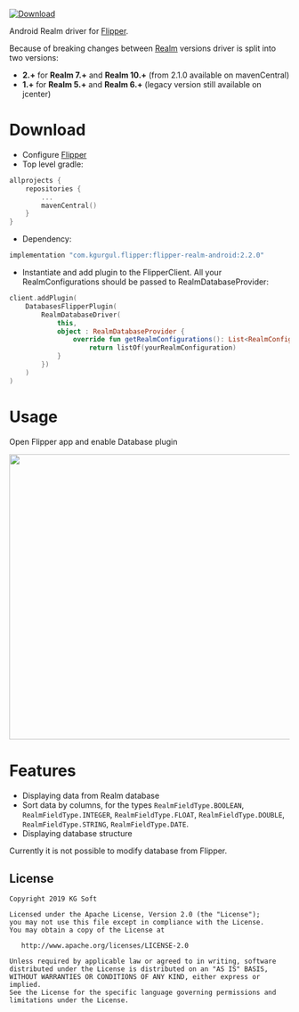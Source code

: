 [![Download](https://img.shields.io/maven-central/v/com.kgurgul.flipper/flipper-realm-android/2.2.0)](https://search.maven.org/artifact/com.kgurgul.flipper/flipper-realm-android/2.1.0/pom)

Android Realm driver for [Flipper](https://github.com/facebook/flipper).

Because of breaking changes between [Realm](https://github.com/realm/realm-java) versions driver is split into two versions:
* **2.+** for **Realm 7.+** and **Realm 10.+** (from 2.1.0 available on mavenCentral)
* **1.+** for **Realm 5.+** and **Realm 6.+** (legacy version still available on jcenter)

Download
========
* Configure [Flipper](https://fbflipper.com/docs/getting-started.html)
* Top level gradle:
```kotlin
allprojects {
    repositories {
        ...
        mavenCentral()
    }
}
```
* Dependency:

```kotlin
implementation "com.kgurgul.flipper:flipper-realm-android:2.2.0"
```
* Instantiate and add plugin to the FlipperClient. All your 
RealmConfigurations should be passed to RealmDatabaseProvider:
```kotlin
client.addPlugin(
    DatabasesFlipperPlugin(
        RealmDatabaseDriver(
            this,
            object : RealmDatabaseProvider {
                override fun getRealmConfigurations(): List<RealmConfiguration> {
                    return listOf(yourRealmConfiguration)
            }
        })
    )
)
```

Usage
=====
Open Flipper app and enable Database plugin

<img src="info/flipper.png" width="512" />

Features
========
* Displaying data from Realm database
* Sort data by columns, for the types `RealmFieldType.BOOLEAN`, `RealmFieldType.INTEGER`, `RealmFieldType.FLOAT`, `RealmFieldType.DOUBLE`, `RealmFieldType.STRING`, `RealmFieldType.DATE`.
* Displaying database structure

Currently it is not possible to modify database from Flipper.

License
-------
    Copyright 2019 KG Soft

    Licensed under the Apache License, Version 2.0 (the "License");
    you may not use this file except in compliance with the License.
    You may obtain a copy of the License at

       http://www.apache.org/licenses/LICENSE-2.0

    Unless required by applicable law or agreed to in writing, software
    distributed under the License is distributed on an "AS IS" BASIS,
    WITHOUT WARRANTIES OR CONDITIONS OF ANY KIND, either express or implied.
    See the License for the specific language governing permissions and
    limitations under the License.
